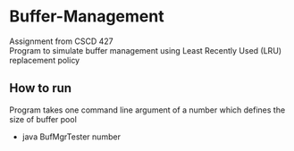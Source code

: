 # Buffer-Management

Assignment from CSCD 427\
Program to simulate buffer management using Least Recently Used (LRU) replacement policy

## How to run
Program takes one command line argument of a number which defines the size of buffer pool
* java BufMgrTester number
